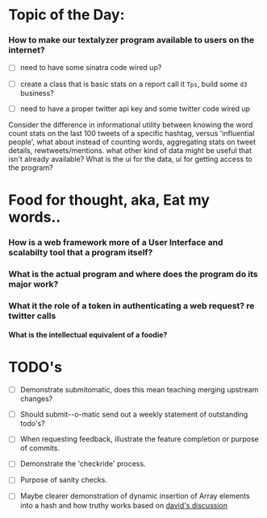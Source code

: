 # Topic of the Day:

### How to make our textalyzer program available to users on the internet?

- [ ] need to have some sinatra code wired up?

- [ ] create a class that is basic stats on a report call it `Tps`, build some `d3` business?

- [ ] need to have a proper twitter api key and some twitter code wired up

Consider the difference in informational utility between knowing the word count stats on the last 100 tweets of a specific hashtag, versus 'influential people', what about instead of counting words, aggregating stats on tweet details, rewtweets/mentions.  what other kind of data might be useful that isn't already available?  What is the ui for the data, ui for getting access to the program?

# Food for thought, aka, Eat my words..

### How is a web framework more of a User Interface and scalabilty tool that a program itself?

### What is the actual program and where does the program do its major work?

### What it the role of a token in authenticating a web request? re twitter calls

#### What is the intellectual equivalent of a foodie?

# TODO's

- [ ] Demonstrate submitomatic, does this mean teaching merging upstream changes?

- [ ] Should submit--o-matic send out a weekly statement of outstanding todo's?

- [ ] When requesting feedback, illustrate the feature completion or purpose of commits.

- [ ] Demonstrate the 'checkride' process.

- [ ] Purpose of sanity checks.

- [ ] Maybe clearer demonstration of dynamic insertion of Array elements into a hash and how truthy works based on [david's discussion][array-hash-lookup]


[array-hash-lookup]:https://github.com/dwhite96/text-analysis/commit/fc80915f1ffb7282f181352db473e9e628630ecc#commitcomment-7249092

